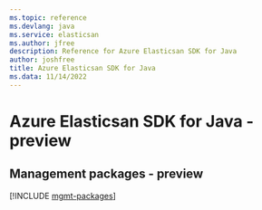 ```yaml
---
ms.topic: reference
ms.devlang: java
ms.service: elasticsan
ms.author: jfree
description: Reference for Azure Elasticsan SDK for Java
author: joshfree
title: Azure Elasticsan SDK for Java
ms.data: 11/14/2022
---
```

# Azure Elasticsan SDK for Java - preview

## Management packages - preview
[!INCLUDE [mgmt-packages](elasticsan-mgmt-index.md)]